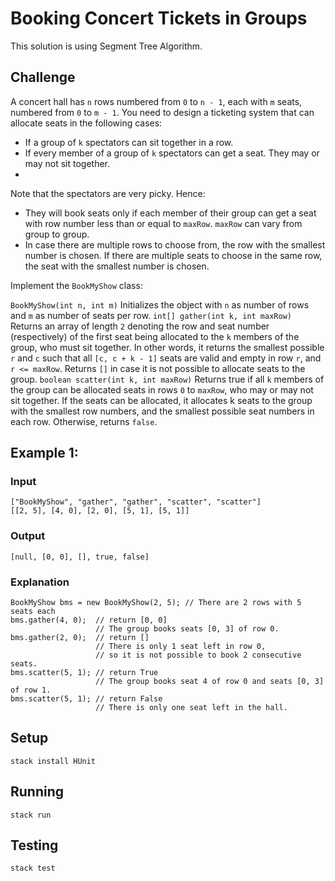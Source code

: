 # Booking Concert Tickets in Groups

This solution is using Segment Tree Algorithm.

## Challenge

A concert hall has `n` rows numbered from `0` to `n - 1`, each with `m` seats, numbered from `0` to `m - 1`. 
You need to design a ticketing system that can allocate seats in the following cases:

- If a group of `k` spectators can sit together in a row.
- If every member of a group of `k` spectators can get a seat. They may or may not sit together.
- 
Note that the spectators are very picky. Hence:

- They will book seats only if each member of their group can get a seat with row number less than or equal to `maxRow`. `maxRow` can vary from group to group.
- In case there are multiple rows to choose from, the row with the smallest number is chosen. If there are multiple seats to choose in the same row, the seat with the smallest number is chosen.

Implement the `BookMyShow` class:

`BookMyShow(int n, int m)` Initializes the object with `n` as number of rows and `m` as number of seats per row.
`int[] gather(int k, int maxRow)` Returns an array of length `2` denoting the row and seat number (respectively) of the 
first seat being allocated to the `k` members of the group, who must sit together. 
In other words, it returns the smallest possible `r` and `c` such that all `[c, c + k - 1]` seats are valid and empty in row `r`, and `r <= maxRow`. 
Returns `[]` in case it is not possible to allocate seats to the group.
`boolean scatter(int k, int maxRow)` Returns true if all `k` members of the group can be allocated seats in rows `0` to `maxRow`, 
who may or may not sit together. If the seats can be allocated, it allocates k seats to the group with the smallest row numbers, 
and the smallest possible seat numbers in each row. Otherwise, returns `false`.

## Example 1:

### Input
```
["BookMyShow", "gather", "gather", "scatter", "scatter"]
[[2, 5], [4, 0], [2, 0], [5, 1], [5, 1]]
```

### Output
```
[null, [0, 0], [], true, false]
```

### Explanation
```
BookMyShow bms = new BookMyShow(2, 5); // There are 2 rows with 5 seats each
bms.gather(4, 0);  // return [0, 0]
                   // The group books seats [0, 3] of row 0.
bms.gather(2, 0);  // return []
                   // There is only 1 seat left in row 0,
                   // so it is not possible to book 2 consecutive seats.
bms.scatter(5, 1); // return True
                   // The group books seat 4 of row 0 and seats [0, 3] of row 1.
bms.scatter(5, 1); // return False
                   // There is only one seat left in the hall.
```

## Setup
```shell
stack install HUnit
```

## Running
```shell
stack run
```

## Testing
```shell
stack test
```
